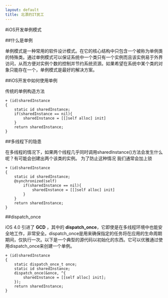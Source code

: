 ```yaml
---
layout: default
title: 北漂的IT民工
---
```



#iOS开发单例模式

##什么是单例
   
单例模式是一种常用的软件设计模式。在它的核心结构中只包含一个被称为单例类的特殊类。通过单例模式可以保证系统中一个类只有一个实例而且该实例易于外界访问，从而方便对实例个数的控制并节约系统资源。如果希望在系统中某个类的对象只能存在一个，单例模式是最好的解决方案。

##iOS开发中如何使用单例
	


传统的单例构造方法

	+ (id)sharedInstance
	{
	    static id sharedInstance;
	 	if(sharedInstance == nil){
	 		sharedInstance = [[]self alloc] init]
	 	}
	    return sharedInstance;
	}
##多线程下的隐患

在多线程的情况下，如果两个线程几乎同时调用sharedInstance()方法会发生什么呢？有可能会创建出两个该类的实例。	为了防止这种情况 我们通常会加上锁

	+ (id)sharedInstance
	{
	    static id sharedInstance;
	    @synchronized(self)
   		 	if(sharedInstance == nil){
		 		sharedInstance = [[]self alloc] init]
		 	}			
      	}
	    return sharedInstance;
	}
	


##dispatch_once

iOS 4.0 引进了 **GCD** ，其中的 **dispatch_once**，它即使是在多线程环境中也能安全地工作，非常安全。dispatch_once是用来确保指定的任务将在应用的生命周期期间，仅执行一次。以下是一个典型的源代码以初始化的东西。它可以优雅通过使用dispatch_once来创建一个单例。

	+ (id)sharedInstance
	{
	    static dispatch_once_t once;
	    static id sharedInstance;
	    dispatch_once(&once, ^{
	        sharedInstance = [[self alloc] init];
	    });
	    return sharedInstance;
	}
